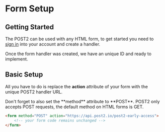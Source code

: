 # Form Setup

## Getting Started

The POST2 can be used with any HTML form, to get started you need to [sign in](https://app.post2.io) into your account and create a handler.

Once the form handler was created, we have an unique ID and ready to implement.

## Basic Setup

All you have to do is replace the **action** attribute of your form with the unique POST2 handler URL.

<aside class="notice">
Don't forget to also set the **method** attribute to **POST**. POST2 only accepts POST requests, the default method on HTML forms is GET.
</aside>

```html
<form method="POST" action="https://api.post2.io/post2-early-access">
    <!-- your form code remains unchanged -->
</form>
```
